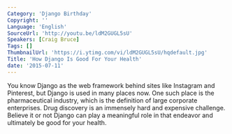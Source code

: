 ```yaml
---
Category: 'Django Birthday'
Copyright: ''
Language: 'English'
SourceUrl: 'http://youtu.be/ldM2GUGL5sU'
Speakers: [Craig Bruce]
Tags: []
ThumbnailUrl: 'https://i.ytimg.com/vi/ldM2GUGL5sU/hqdefault.jpg'
Title: 'How Django Is Good For Your Health'
date: '2015-07-11'
---
```

You know Django as the web framework behind sites like Instagram and Pinterest, but Django is used in many places now. One such place is the pharmaceutical industry, which is the definition of large corporate enterprises. Drug discovery is an immensely hard and expensive challenge. Believe it or not Django can play a meaningful role in that endeavor and ultimately be good for your health. 